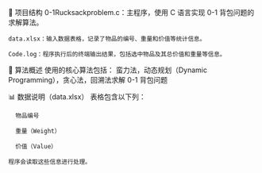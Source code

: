 📂 项目结构
    0-1Rucksackproblem.c：主程序，使用 C 语言实现 0-1 背包问题的求解算法。

    data.xlsx：输入数据表格，记录了物品的编号、重量和价值等统计信息。

    Code.log：程序执行后的终端输出结果，包括选中物品及其总价值和重量等信息。

🧠 算法概述
    使用的核心算法包括：
    蛮力法，动态规划（Dynamic Programming），贪心法，回溯法求解 0-1 背包问题


📊 数据说明（data.xlsx）
    表格包含以下列：

      物品编号

      重量（Weight）

      价值（Value）

    程序会读取这些信息进行处理。
